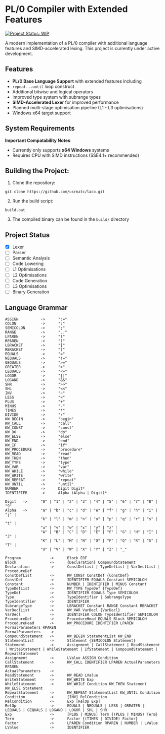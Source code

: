 # PL/0 Compiler with Extended Features

[![Project Status: WIP](https://www.repostatus.org/badges/latest/wip.svg)](https://www.repostatus.org/#wip)

A modern implementation of a PL/0 compiler with additional language features
and SIMD-accelerated lexing. This project is currently under active development.

## Features

- **PL/0 Base Language Support** with extended features including
 - `repeat...until` loop construct
 - Additional bitwise and logical operators
 - Improved type system with subrange types
- **SIMD-Accelerated Lexer** for improved performance
- Planned multi-stage optimisation pipeline (L1 - L3 optimisations)
- Windows x64 target support

## System Requirements

**Important Compatability Notes**:
 - Currently only supports **x64 Windows** systems
 - Requires CPU with SIMD instructions (SSE4.1+ recommended)

## Building the Project:

1. Clone the repository: 
```batch
git clone https://github.com/usrnatc/laco.git
```
2. Run the build script:
```batch
build.bat
```
3. The compiled binary can be found in the `build/` directory

## Project Status

- [x] Lexer
- [ ] Parser
- [ ] Semantic Analysis
- [ ] Code Lowering
- [ ] L1 Optimisations
- [ ] L2 Optimisations
- [ ] Code Generation
- [ ] L3 Optimisations
- [ ] Binary Generation

## Language Grammar

```
ASSIGN          ->      ":="
COLON           ->      ":"
SEMICOLON       ->      ";"
RANGE           ->      ".."
LPAREN          ->      "("
RPAREN          ->      ")"
LBRACKET        ->      "["
RBRACKET        ->      "]"
EQUALS          ->      "="
NEQUALS         ->      "!="
GEQUALS         ->      ">="
GREATER         ->      ">"
LEQUALS         ->      "<="
LOGOR           ->      "||"
LOGAND          ->      "&&"
SHR             ->      ">>"
SHL             ->      "<<"
INV             ->      "~"
LESS            ->      "<"
PLUS            ->      "+"
MINUS           ->      "-"
TIMES           ->      "*"
DIVIDE          ->      "/"
KW_BEGIN        ->      "begin"
KW_CALL         ->      "call"
KW_CONST        ->      "const"
KW_DO           ->      "do"
KW_ELSE         ->      "else"
KW_END          ->      "end"
KW_IF           ->      "if"
KW_PROCEDURE    ->      "procedure"
KW_READ         ->      "read"
KW_THEN         ->      "then"
KW_TYPE         ->      "type"
KW_VAR          ->      "var"
KW_WHILE        ->      "while"
KW_WRITE        ->      "write"
KW_REPEAT       ->      "repeat"
KW_UNTIL        ->      "until"
NUMBER          ->      Digit Digit*
IDENTIFIER      ->      Alpha (Alpha | Digit)*

Digit   ->      "0" | "1" | "2" | "3" | "4" | "5" | "6" | "7" | "8" | "9"
Alpha   ->      "a" | "b" | "c" | "d" | "e" | "f" | "g" | "h" | "i" | "j" | 
                "k" | "l" | "m" | "n" | "o" | "p" | "q" | "r" | "s" | "t" | 
                "u" | "v" | "w" | "x" | "y" | "z" |
                "A" | "B" | "C" | "D" | "E" | "F" | "G" | "H" | "I" | "J" | 
                "K" | "L" | "M" | "N" | "O" | "P" | "Q" | "R" | "S" | "T" | 
                "U" | "V" | "W" | "X" | "Y" | "Z" | "_"

Program             ->      Block EOF
Block               ->      {Declaration} CompoundStatement
Declaration         ->      ConstDefList | TypeDefList | VarDeclList | ProcedureDef
ConstDefList        ->      KW_CONST ConstDef {ConstDef}
ConstDef            ->      IDENTIFIER EQUALS Constant SEMICOLON
Constant            ->      NUMBER | IDENTIFIER | MINUS Constant
TypeDefList         ->      KW_TYPE TypeDef {TypeDef}
TypeDef             ->      IDENTIFIER EQUALS Type SEMICOLON
Type                ->      TypeIdentifier | SubrangeType
TypeIdentifier      ->      IDENTIFIER
SubrangeType        ->      LBRACKET Constant RANGE Constant RBRACKET
VarDeclList         ->      KW_VAR VarDecl {VarDecl}
VarDecl             ->      IDENTIFIER COLON TypeIdentifier SEMICOLON
ProcedureDef        ->      ProcedureHead EQUALS Block SEMICOLON
ProcedureHead       ->      KW_PROCEDURE IDENTIFIER LPAREN FormalParameters RPAREN
FormalParameters    ->
CompoundStatement   ->      KW_BEGIN StatementList KW_END
StatementList       ->      Statement {SEMICOLON Statement}
Statement           ->      Assignment | CallStatement | ReadStatement | WriteStatement | WhileStatement | IfStatement | CompoundStatement | RepeatStatement
Assignment          ->      LValue ASSIGN Condition
CallStatement       ->      KW_CALL IDENTIFIER LPAREN ActualParameters RPAREN
ActualParameters    ->
ReadStatement       ->      KW_READ LValue
WriteStatement      ->      KW_WRITE Exp
WhileStatement      ->      KW_WHILE Condition KW_THEN Statement KW_ELSE Statement
RepeatStatement     ->      KW_REPEAT StatementList KW_UNTIL Condition
Condition           ->      [INV] RelCondition
RelCondition        ->      Exp [RelOp Exp]
RelOp               ->      EQUALS | NEQUALS | LESS | GREATER | LEQUALS | GEQUALS | LOGAND | LOGOR | SHL | SHR
Exp                 ->      [PLUS | MINUS] Term {(PLUS | MINUS) Term}
Term                ->      Factor {(TIMES | DIVIDE) Factor}
Factor              ->      LPAREN Condition RPAREN | NUMBER | LValue
LValue              ->      IDENTIFIER
```
